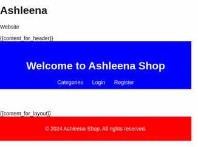 # Ashleena
Website
<!DOCTYPE html>
<html lang="en">
<head>
  <meta charset="UTF-8">
  <meta name="viewport" content="width=device-width, initial-scale=1.0">
  <title>Ashleena Shop</title>
  {{content_for_header}}
  <link rel="stylesheet" href="/css/styles.css">
  <style>
    body { font-family: Arial, sans-serif; margin: 0; padding: 0; }
    header { background-color: blue; color: white; padding: 10px 20px; text-align: center; }
    header nav a { color: white; margin: 0 10px; text-decoration: none; }
    footer { background-color: red; color: white; text-align: center; padding: 10px 0; }
  </style>
</head>
<body>
  <header>
    <h1>Welcome to Ashleena Shop</h1>
    <nav>
      <a href="#categories">Categories</a>
      <a href="#login">Login</a>
      <a href="#register">Register</a>
    </nav>
  </header>
  {{content_for_layout}}
  <footer>
    <p>&copy; 2024 Ashleena Shop. All rights reserved.</p>
  </footer>
  <script src="/js/main.js"></script>
</body>
</html>
